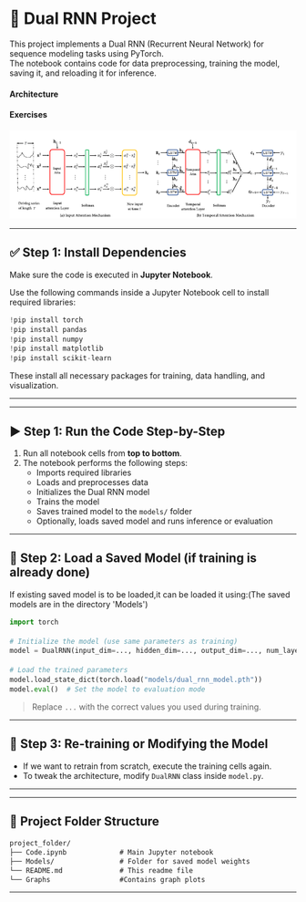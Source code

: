 
# 🔁 Dual RNN Project

This project implements a Dual RNN (Recurrent Neural Network) for sequence modeling tasks using PyTorch.  
The notebook contains code for data preprocessing, training the model, saving it, and reloading it for inference.
#### Architecture

#### Exercises
![Barbell exercise examples](Architecture.png)


---

## ✅ Step 1: Install Dependencies

Make sure  the code is executed  in **Jupyter Notebook**.

Use the following commands inside a Jupyter Notebook cell to install required libraries:

```python
!pip install torch
!pip install pandas
!pip install numpy
!pip install matplotlib
!pip install scikit-learn
```

These install all necessary packages for training, data handling, and visualization.

---

---

## ▶️ Step 1: Run the Code Step-by-Step

1. Run all notebook cells from **top to bottom**.
2. The notebook performs the following steps:
   - Imports required libraries
   - Loads and preprocesses data
   - Initializes the Dual RNN model
   - Trains the model
   - Saves trained model to the `models/` folder
   - Optionally, loads saved model and runs inference or evaluation

---

## 💾 Step 2: Load a Saved Model (if training is already done)

If existing saved model is to be loaded,it can be loaded it using:(The saved models are in the directory 'Models')

```python
import torch

# Initialize the model (use same parameters as training)
model = DualRNN(input_dim=..., hidden_dim=..., output_dim=..., num_layers=...)

# Load the trained parameters
model.load_state_dict(torch.load("models/dual_rnn_model.pth"))
model.eval()  # Set the model to evaluation mode
```

> Replace `...` with the correct values you used during training.

---

## 🔄 Step 3: Re-training or Modifying the Model

- If we want to retrain from scratch, execute the training cells again.
- To tweak the architecture, modify `DualRNN` class inside `model.py`.

---



---

## 📂 Project Folder Structure

```
project_folder/
├── Code.ipynb             # Main Jupyter notebook
├── Models/                # Folder for saved model weights
└── README.md              # This readme file
└── Graphs                 #Contains graph plots
```

---

